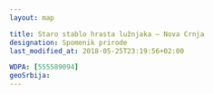 ```yaml
---
layout: map

title: Staro stablo hrasta lužnjaka – Nova Crnja
designation: Spomenik prirode
last_modified_at: 2018-05-25T23:19:56+02:00

WDPA: [555589094]
geoSrbija:
---
```

